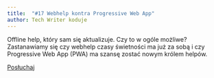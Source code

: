 ```yaml
---
title: 	"#17 Webhelp kontra Progressive Web App"
author: Tech Writer koduje
---
```


Offline help, który sam się aktualizuje. Czy to w ogóle możliwe? Zastanawiamy się czy webhelp czasy świetności ma już za sobą  i czy Progressive Web App (PWA) ma szansę zostać nowym królem helpów.

<a class="btn btn-primary" href="https://anchor.fm/docdeveloper/episodes/17-Webhelp-kontra-Progressive-Web-App-ee6c5i/a-a27kfjb" target="_blank"><i class="fas fa-headphones"></i> Posłuchaj</a>
